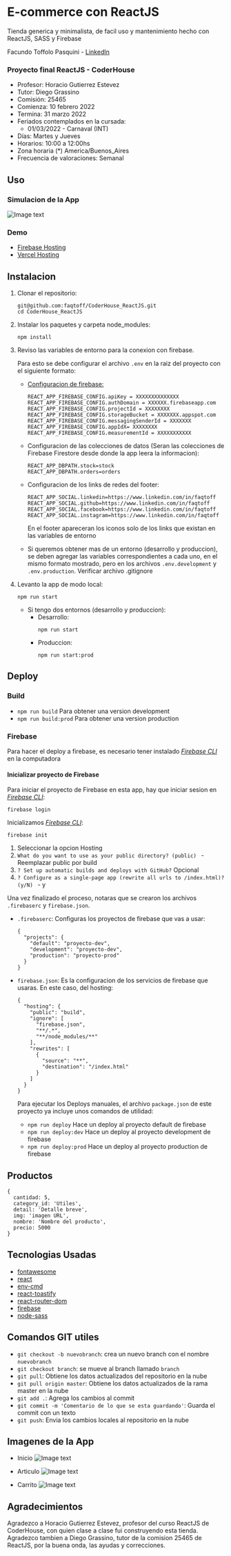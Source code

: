 # E-commerce con ReactJS

Tienda generica y minimalista, de facil uso y mantenimiento hecho con ReactJS, SASS y Firebase

Facundo Toffolo Pasquini - [LinkedIn](https://www.linkedin.com/in/faqtoff/)

### Proyecto final ReactJS - CoderHouse

- Profesor: Horacio Gutierrez Estevez
- Tutor: Diego Grassino
- Comisión: 25465
- Comienza: 10 febrero 2022
- Termina: 31 marzo 2022
- Feriados contemplados en la cursada:
  - 01/03/2022 - Carnaval (INT)
- Días: Martes y Jueves
- Horarios: 10:00 a 12:00hs
- Zona horaria (\*) America/Buenos_Aires
- Frecuencia de valoraciones: Semanal

## Uso

### Simulacion de la App

![Image text](./src/assets/demo/Demo.gif)

### Demo

- [Firebase Hosting](https://tiendacom-ar.web.app/)
- [Vercel Hosting](https://tiendaecommerce.vercel.app/)

## Instalacion

1. Clonar el repositorio:
   ```
   git@github.com:faqtoff/CoderHouse_ReactJS.git
   cd CoderHouse_ReactJS
   ```
2. Instalar los paquetes y carpeta node_modules:
   ```
   npm install
   ```
3. Reviso las variables de entorno para la conexion con firebase.

   Para esto se debe configurar el archivo `.env` en la raiz del proyecto con el siguiente formato:

   - [Configuracion de firebase:](https://firebase.google.com/docs/web/learn-more#config-object)
     ```
     REACT_APP_FIREBASE_CONFIG.apiKey = XXXXXXXXXXXXXX
     REACT_APP_FIREBASE_CONFIG.authDomain = XXXXXX.firebaseapp.com
     REACT_APP_FIREBASE_CONFIG.projectId = XXXXXXXX
     REACT_APP_FIREBASE_CONFIG.storageBucket = XXXXXXX.appspot.com
     REACT_APP_FIREBASE_CONFIG.messagingSenderId = XXXXXXX
     REACT_APP_FIREBASE_CONFIG.appIdX= XXXXXXXX
     REACT_APP_FIREBASE_CONFIG.measurementId = XXXXXXXXXXX
     ```
   - Configuracion de las colecciones de datos (Seran las colecciones de Firebase Firestore desde donde la app leera la informacion):

     ```
     REACT_APP_DBPATH.stock=stock
     REACT_APP_DBPATH.orders=orders
     ```

   - Configuracion de los links de redes del footer:
     ```
     REACT_APP_SOCIAL.linkedin=https://www.linkedin.com/in/faqtoff
     REACT_APP_SOCIAL.github=https://www.linkedin.com/in/faqtoff
     REACT_APP_SOCIAL.facebook=https://www.linkedin.com/in/faqtoff
     REACT_APP_SOCIAL.instagram=https://www.linkedin.com/in/faqtoff
     ```
     En el footer apareceran los iconos solo de los links que existan en las variables de entorno
   - Si queremos obtener mas de un entorno (desarrollo y produccion), se deben agregar las variables correspondientes a cada uno, en el mismo formato mostrado, pero en los archivos `.env.development` y `.env.production`. Verificar archivo .gitignore

4. Levanto la app de modo local:

   ```
   npm run start
   ```

   - Si tengo dos entornos (desarrollo y produccion):
     - Desarrollo:
       ```
       npm run start
       ```
     - Produccion:
       ```
       npm run start:prod
       ```

## Deploy

### Build

- `npm run build` Para obtener una version development
- `npm run build:prod` Para obtener una version production

### Firebase

Para hacer el deploy a firebase, es necesario tener instalado [_Firebase CLI_](https://firebase.google.com/docs/cli?hl=es-419) en la computadora

#### Inicializar proyecto de Firebase

Para iniciar el proyecto de Firebase en esta app, hay que iniciar sesion en [_Firebase CLI_](https://firebase.google.com/docs/cli?hl=es-419):

```
firebase login
```

Inicializamos [_Firebase CLI_](https://firebase.google.com/docs/cli?hl=es-419):

```
firebase init
```

1. Seleccionar la opcion Hosting
2. `What do you want to use as your public directory? (public) ` - Reemplazar public por build
3. `? Set up automatic builds and deploys with GitHub?` Opcional
4. `? Configure as a single-page app (rewrite all urls to /index.html)? (y/N) ` - y

Una vez finalizado el proceso, notaras que se crearon los archivos `.firebaserc` y `firebase.json`.

- `.firebaserc`: Configuras los proyectos de firebase que vas a usar:
  ```
  {
    "projects": {
      "default": "proyecto-dev",
      "development": "proyecto-dev",
      "production": "proyecto-prod"
    }
  }
  ```
- `firebase.json`: Es la configuracion de los servicios de firebase que usaras. En este caso, del hosting:

  ```
  {
    "hosting": {
      "public": "build",
      "ignore": [
        "firebase.json",
        "**/.*",
        "**/node_modules/**"
      ],
      "rewrites": [
        {
          "source": "**",
          "destination": "/index.html"
        }
      ]
    }
  }
  ```

  Para ejecutar los Deploys manuales, el archivo `package.json` de este proyecto ya incluye unos comandos de utilidad:

  - `npm run deploy` Hace un deploy al proyecto default de firebase
  - `npm run deploy:dev` Hace un deploy al proyecto development de firebase
  - `npm run deploy:prod` Hace un deploy al proyecto production de firebase

## Productos

```
{
  cantidad: 5,
  category_id: 'Utiles',
  detail: 'Detalle breve',
  img: 'imagen URL',
  nombre: 'Nombre del producto',
  precio: 5000
}
```

## Tecnologias Usadas

- [fontawesome](https://fontawesome.com/)
- [react](https://reactjs.org/)
- [env-cmd](https://github.com/toddbluhm/env-cmd#readme)
- [react-toastify](https://github.com/fkhadra/react-toastify#readme)
- [react-router-dom](https://reactrouter.com/)
- [firebase](https://firebase.google.com/)
- [node-sass](https://github.com/sass/node-sass)

## Comandos GIT utiles

- `git checkout -b nuevobranch`: crea un nuevo branch con el nombre `nuevobranch`
- `git checkout branch`: se mueve al branch llamado `branch`
- `git pull`: Obtiene los datos actualizados del repositorio en la nube
- `git pull origin master`: Obtiene los datos actualizados de la rama master en la nube
- `git add .`: Agrega los cambios al commit
- `git commit -m 'Comentario de lo que se esta guardando'`: Guarda el commit con un texto
- `git push`: Envia los cambios locales al repositorio en la nube

## Imagenes de la App

- Inicio
  ![Image text](./src/assets/demo/Inicio.png)

- Articulo
  ![Image text](./src/assets/demo/Producto.png)

- Carrito
  ![Image text](./src/assets/demo/CarritoConProducto.png)

## Agradecimientos

Agradezco a Horacio Gutierrez Estevez, profesor del curso ReactJS de CoderHouse, con quien clase a clase fui construyendo esta tienda.
Agradezco tambien a Diego Grassino, tutor de la comision 25465 de ReactJS, por la buena onda, las ayudas y correcciones.
